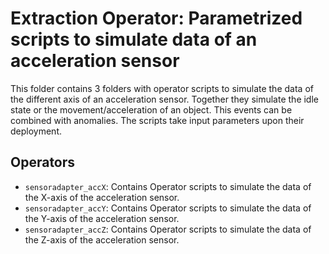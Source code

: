 # Extraction Operator: Parametrized scripts to simulate data of an acceleration sensor

This folder contains 3 folders with operator scripts to simulate the data of the different axis of an acceleration sensor. 
Together they simulate the idle state or the movement/acceleration of an object. This events can be combined with anomalies. 
The scripts take input parameters upon their deployment.

## Operators  

 - `sensoradapter_accX`: Contains Operator scripts to simulate the data of the X-axis of the acceleration sensor.
 - `sensoradapter_accY`: Contains Operator scripts to simulate the data of the Y-axis of the acceleration sensor.
 - `sensoradapter_accZ`: Contains Operator scripts to simulate the data of the Z-axis of the acceleration sensor.